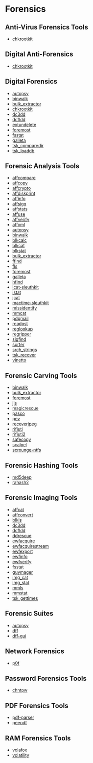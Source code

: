 # Forensics

Anti-Virus Forensics Tools
------------

 * [chkrootkit](../tools/chkrootkit.md)

Digital Anti-Forensics
------------

 * [chkrootkit](../tools/chkrootkit.md)

Digital Forensics
------------

 * [autopsy](../tools/autopsy.md)
 * [binwalk](../tools/binwalk.md)
 * [bulk_extractor](../tools/bulk_extractor.md)
 * [chkrootkit](../tools/chkrootkit.md)
 * [dc3dd](../tools/dc3dd.md)
 * [dcfldd](../tools/dcfldd.md)
 * [extundelete](../tools/extundelete.md)
 * [foremost](../tools/foremost.md)
 * [fsstat](../tools/fsstat.md)
 * [galleta](../tools/galleta.md)
 * [tsk_comparedir](../tools/tsk_comparedir.md)
 * [tsk_loaddb](../tools/tsk_loaddb.md)

Forensic Analysis Tools
------------

 * [affcompare](../tools/affcompare.md)
 * [affcopy](../tools/affcopy.md)
 * [affcrypto](../tools/affcrypto.md)
 * [affdiskprint](../tools/affdiskprint.md)
 * [affinfo](../tools/affinfo.md)
 * [affsign](../tools/affsign.md)
 * [affstats](../tools/affstats.md)
 * [affuse](../tools/affuse.md)
 * [affverify](../tools/affverify.md)
 * [affxml](../tools/affxml.md)
 * [autopsy](../tools/autopsy.md)
 * [binwalk](../tools/binwalk.md)
 * [blkcalc](../tools/blkcalc.md)
 * [blkcat](../tools/blkcat.md)
 * [blkstat](../tools/blkstat.md)
 * [bulk_extractor](../tools/bulk_extractor.md)
 * [ffind](../tools/ffind.md)
 * [fls](../tools/fls.md)
 * [foremost](../tools/foremost.md)
 * [galleta](../tools/galleta.md)
 * [hfind](../tools/hfind.md)
 * [icat-sleuthkit](../tools/icat-sleuthkit.md)
 * [istat](../tools/istat.md)
 * [jcat](../tools/jcat.md)
 * [mactime-sleuthkit](../tools/mactime-sleuthkit.md)
 * [missidentify](../tools/missidentify.md)
 * [mmcat](../tools/mmcat.md)
 * [pdgmail](../tools/pdgmail.md)
 * [readpst](../tools/readpst.md)
 * [reglookup](../tools/reglookup.md)
 * [regripper](../tools/regripper.md)
 * [sigfind](../tools/sigfind.md)
 * [sorter](../tools/sorter.md)
 * [srch_strings](../tools/srch_strings.md)
 * [tsk_recover](../tools/tsk_recover.md)
 * [vinetto](../tools/vinetto.md)

Forensic Carving Tools
------------

 * [binwalk](../tools/binwalk.md)
 * [bulk_extractor](../tools/bulk_extractor.md)
 * [foremost](../tools/foremost.md)
 * [jls](../tools/jls.md)
 * [magicrescue](../tools/magicrescue.md)
 * [pasco](../tools/pasco.md)
 * [pev](../tools/pev.md)
 * [recoverjpeg](../tools/recoverjpeg.md)
 * [rifiuti](../tools/rifiuti.md)
 * [rifiuti2](../tools/rifiuti2.md)
 * [safecopy](../tools/safecopy.md)
 * [scalpel](../tools/scalpel.md)
 * [scrounge-ntfs](../tools/scrounge-ntfs.md)

Forensic Hashing Tools
------------

 * [md5deep](../tools/md5deep.md)
 * [rahash2](../tools/rahash2.md)

Forensic Imaging Tools
------------

 * [affcat](../tools/affcat.md)
 * [affconvert](../tools/affconvert.md)
 * [blkls](../tools/blkls.md)
 * [dc3dd](../tools/dc3dd.md)
 * [dcfldd](../tools/dcfldd.md)
 * [ddrescue](../tools/ddrescue.md)
 * [ewfacquire](../tools/ewfacquire.md)
 * [ewfacquirestream](../tools/ewfacquirestream.md)
 * [ewfexport](../tools/ewfexport.md)
 * [ewfinfo](../tools/ewfinfo.md)
 * [ewfverify](../tools/ewfverify.md)
 * [fsstat](../tools/fsstat.md)
 * [guymager](../tools/guymager.md)
 * [img_cat](../tools/img_cat.md)
 * [img_stat](../tools/img_stat.md)
 * [mmls](../tools/mmls.md)
 * [mmstat](../tools/mmstat.md)
 * [tsk_gettimes](../tools/tsk_gettimes.md)


Forensic Suites
------------

 * [autopsy](../tools/autopsy.md)
 * [dff](../tools/dff.md)
 * [dff-gui](../tools/dff-gui.md)

Network Forensics
------------

 * [p0f](../tools/p0f.md)

Password Forensics Tools
------------

 * [chntpw](../tools/chntpw.md)

PDF  Forensics Tools
------------

 * [pdf-parser](../tools/pdf-parser.md)
 * [peepdf](../tools/peepdf.md)

RAM Forensics Tools
------------

 * [volafox](../tools/volafox.md)
 * [volatility](../tools/volatility.md)

